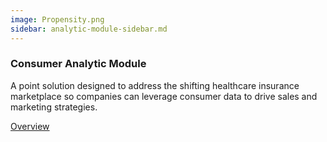 ```yaml
---
image: Propensity.png
sidebar: analytic-module-sidebar.md
---
```


### Consumer Analytic Module

A point solution designed to address the shifting healthcare insurance marketplace so companies can leverage consumer data to drive sales and marketing strategies.

[Overview]

[Overview]: http://google.com

